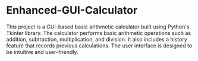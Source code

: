 # Enhanced-GUI-Calculator
This project is a GUI-based basic arithmetic calculator built using Python's Tkinter library. The calculator performs basic arithmetic operations such as addition, subtraction, multiplication, and division. It also includes a history feature that records previous calculations. The user interface is designed to be intuitive and user-friendly.
